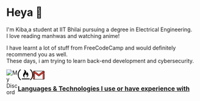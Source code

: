 <h1>Heya 👋</h1>
<p>I'm Kiba,a student at IIT Bhilai pursuing a degree in Electrical Engineering. <br>I love reading manhwas and watching anime!</p>
<p>I have learnt a lot of stuff from FreeCodeCamp and would definitely recommend you as well.<br>
  These days, i am trying to learn back-end development and cybersecurity.<br>
</p>
<a href="https://discord.com/users/769598708903051304">
  <img align="left" alt="My Discord" width="30px" src="https://raw.githubusercontent.com/peterthehan/peterthehan/master/assets/discord.svg" />
<a href="https://www.freecodecamp.org/fcc09a0f031-81d9-47ad-8fd0-9dbe1b3167d9">
  <img align="left" alt="My freecodecamp" width="40px" src="/icons/free-code-camp-logo.svg" />
<a href="https://mail.google.com/mail/u/0/?view=cm&fs=1&to=arnavchauhan3175@gmail.com&tf=1">
  <img align="left" alt="My Gmail" width="30px" height:"10px" src="/icons/2875394.png" />
</br>
  
### Languages & Technologies I use or have experience with
